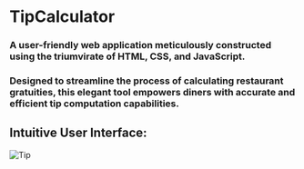 # TipCalculator

### A user-friendly web application meticulously constructed using the triumvirate of HTML, CSS, and JavaScript. 
### Designed to streamline the process of calculating restaurant gratuities, this elegant tool empowers diners with accurate and efficient tip computation capabilities.

## Intuitive User Interface:
![Tip](https://github.com/anthony-ndegwa-dev/TipCalculator-JavaScript/blob/main/Screenshot.png)
